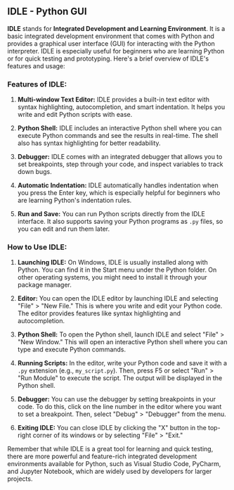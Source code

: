 ## IDLE - Python GUI

**IDLE** stands for **Integrated Development and Learning Environment**. It is a basic integrated development environment that comes with Python and provides a graphical user interface (GUI) for interacting with the Python interpreter. IDLE is especially useful for beginners who are learning Python or for quick testing and prototyping. Here's a brief overview of IDLE's features and usage:

### Features of IDLE:

1. **Multi-window Text Editor:** IDLE provides a built-in text editor with syntax highlighting, autocompletion, and smart indentation. It helps you write and edit Python scripts with ease.

2. **Python Shell:** IDLE includes an interactive Python shell where you can execute Python commands and see the results in real-time. The shell also has syntax highlighting for better readability.

3. **Debugger:** IDLE comes with an integrated debugger that allows you to set breakpoints, step through your code, and inspect variables to track down bugs.

4. **Automatic Indentation:** IDLE automatically handles indentation when you press the Enter key, which is especially helpful for beginners who are learning Python's indentation rules.

5. **Run and Save:** You can run Python scripts directly from the IDLE interface. It also supports saving your Python programs as `.py` files, so you can edit and run them later.

### How to Use IDLE:

1. **Launching IDLE:** On Windows, IDLE is usually installed along with Python. You can find it in the Start menu under the Python folder. On other operating systems, you might need to install it through your package manager.

2. **Editor:** You can open the IDLE editor by launching IDLE and selecting "File" > "New File." This is where you write and edit your Python code. The editor provides features like syntax highlighting and autocompletion.

3. **Python Shell:** To open the Python shell, launch IDLE and select "File" > "New Window." This will open an interactive Python shell where you can type and execute Python commands.

4. **Running Scripts:** In the editor, write your Python code and save it with a `.py` extension (e.g., `my_script.py`). Then, press F5 or select "Run" > "Run Module" to execute the script. The output will be displayed in the Python shell.

5. **Debugger:** You can use the debugger by setting breakpoints in your code. To do this, click on the line number in the editor where you want to set a breakpoint. Then, select "Debug" > "Debugger" from the menu.

6. **Exiting IDLE:** You can close IDLE by clicking the "X" button in the top-right corner of its windows or by selecting "File" > "Exit."

Remember that while IDLE is a great tool for learning and quick testing, there are more powerful and feature-rich integrated development environments available for Python, such as Visual Studio Code, PyCharm, and Jupyter Notebook, which are widely used by developers for larger projects.